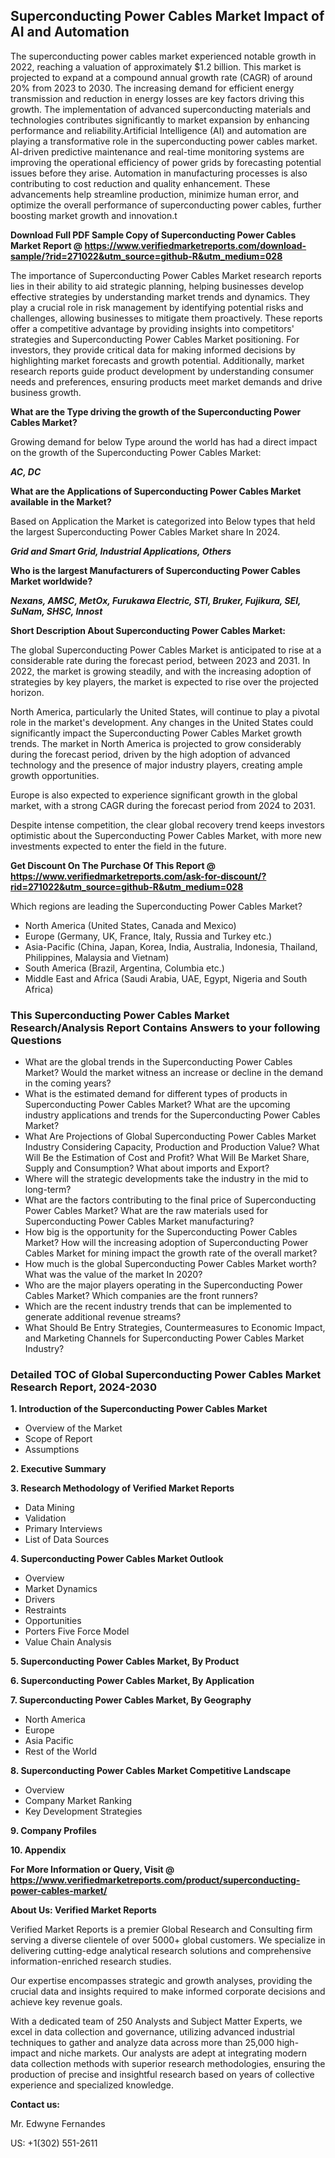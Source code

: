 <h2>Superconducting Power Cables Market Impact of AI and Automation</h2>The superconducting power cables market experienced notable growth in 2022, reaching a valuation of approximately $1.2 billion. This market is projected to expand at a compound annual growth rate (CAGR) of around 20% from 2023 to 2030. The increasing demand for efficient energy transmission and reduction in energy losses are key factors driving this growth. The implementation of advanced superconducting materials and technologies contributes significantly to market expansion by enhancing performance and reliability.Artificial Intelligence (AI) and automation are playing a transformative role in the superconducting power cables market. AI-driven predictive maintenance and real-time monitoring systems are improving the operational efficiency of power grids by forecasting potential issues before they arise. Automation in manufacturing processes is also contributing to cost reduction and quality enhancement. These advancements help streamline production, minimize human error, and optimize the overall performance of superconducting power cables, further boosting market growth and innovation.t</p><p id="" class=""><strong>Download Full PDF Sample Copy of Superconducting Power Cables Market Report @ <a href="https://www.verifiedmarketreports.com/download-sample/?rid=271022&utm_source=github-R&utm_medium=028" target="_blank">https://www.verifiedmarketreports.com/download-sample/?rid=271022&utm_source=github-R&utm_medium=028</a></strong></p><p>The importance of&nbsp;Superconducting Power Cables Market research reports lies in their ability to aid strategic planning, helping businesses develop effective strategies by understanding market trends and dynamics. They play a crucial role in risk management by identifying potential risks and challenges, allowing businesses to mitigate them proactively. These reports offer a competitive advantage by providing insights into competitors' strategies and Superconducting Power Cables Market positioning. For investors, they provide critical data for making informed decisions by highlighting market forecasts and growth potential. Additionally, market research reports guide product development by understanding consumer needs and preferences, ensuring products meet market demands and drive business growth.</p><p><strong>What are the&nbsp;Type driving the growth of the Superconducting Power Cables Market?</strong></p><p id="" class="">Growing demand for below Type around the world has had a direct impact on the growth of the Superconducting Power Cables Market:</p><em><strong>AC, DC</strong></em></p><strong>What are the&nbsp;Applications&nbsp;of Superconducting Power Cables Market available in the Market?</strong></p><p id="" class="">Based on Application the Market is categorized into Below types that held the largest Superconducting Power Cables Market share In 2024.</p><em><strong>Grid and Smart Grid, Industrial Applications, Others</strong></em></p><strong>Who is the largest Manufacturers of Superconducting Power Cables Market worldwide?</strong></p><p><em><strong>Nexans, AMSC, MetOx, Furukawa Electric, STI, Bruker, Fujikura, SEI, SuNam, SHSC, Innost</strong></em></p><p id="" class=""><strong>Short Description About Superconducting Power Cables Market:</strong></p><p>The global Superconducting Power Cables Market is anticipated to rise at a considerable rate during the forecast period, between 2023 and 2031. In 2022, the market is growing steadily, and with the increasing adoption of strategies by key players, the market is expected to rise over the projected horizon.</p><p>North America, particularly the United States, will continue to play a pivotal role in the market's development. Any changes in the United States could significantly impact the Superconducting Power Cables Market growth trends. The market in North America is projected to grow considerably during the forecast period, driven by the high adoption of advanced technology and the presence of major industry players, creating ample growth opportunities.</p><p>Europe is also expected to experience significant growth in the global market, with a strong CAGR during the forecast period from 2024 to 2031.</p><p>Despite intense competition, the clear global recovery trend keeps investors optimistic about the Superconducting Power Cables Market, with more new investments expected to enter the field in the future.</p><p id="" class=""><strong>Get Discount On The Purchase Of This Report @ <a href="https://www.verifiedmarketreports.com/ask-for-discount/?rid=271022&utm_source=github-R&utm_medium=028" target="_blank">https://www.verifiedmarketreports.com/ask-for-discount/?rid=271022&utm_source=github-R&utm_medium=028</a></strong></p>Which regions are leading the Superconducting Power Cables Market?</p><ul><li>North America (United States, Canada and Mexico)</li><li>Europe (Germany, UK, France, Italy, Russia and Turkey etc.)</li><li>Asia-Pacific (China, Japan, Korea, India, Australia, Indonesia, Thailand, Philippines, Malaysia and Vietnam)</li><li>South America (Brazil, Argentina, Columbia etc.)</li><li>Middle East and Africa (Saudi Arabia, UAE, Egypt, Nigeria and South Africa)</li></ul><h3 id="" class="">This Superconducting Power Cables Market Research/Analysis Report Contains Answers to your following Questions</h3><ul><li>What are the global trends in the Superconducting Power Cables Market? Would the market witness an increase or decline in the demand in the coming years?</li><li>What is the estimated demand for different types of products in Superconducting Power Cables Market? What are the upcoming industry applications and trends for the Superconducting Power Cables Market?</li><li>What Are Projections of Global Superconducting Power Cables Market Industry Considering Capacity, Production and Production Value? What Will Be the Estimation of Cost and Profit? What Will Be Market Share, Supply and Consumption? What about imports and Export?</li><li>Where will the strategic developments take the industry in the mid to long-term?</li><li>What are the factors contributing to the final price of Superconducting Power Cables Market? What are the raw materials used for Superconducting Power Cables Market manufacturing?</li><li>How big is the opportunity for the Superconducting Power Cables Market? How will the increasing adoption of Superconducting Power Cables Market for mining impact the growth rate of the overall market?</li><li>How much is the global Superconducting Power Cables Market worth? What was the value of the market In 2020?</li><li>Who are the major players operating in the Superconducting Power Cables Market? Which companies are the front runners?</li><li>Which are the recent industry trends that can be implemented to generate additional revenue streams?</li><li>What Should Be Entry Strategies, Countermeasures to Economic Impact, and Marketing Channels for Superconducting Power Cables Market Industry?</li></ul><h3 id="" class="">Detailed TOC of Global Superconducting Power Cables Market Research Report, 2024-2030</h3><p id="" class=""><strong>1. Introduction of the Superconducting Power Cables Market</strong></p><ul><li>Overview of the Market</li><li>Scope of Report</li><li>Assumptions</li></ul><p id="" class=""><strong>2. Executive Summary</strong></p><p id="" class=""><strong>3. Research Methodology of Verified Market Reports</strong></p><ul><li>Data Mining</li><li>Validation</li><li>Primary Interviews</li><li>List of Data Sources</li></ul><p id="" class=""><strong>4. Superconducting Power Cables Market Outlook</strong></p><ul><li>Overview</li><li>Market Dynamics</li><li>Drivers</li><li>Restraints</li><li>Opportunities</li><li>Porters Five Force Model</li><li>Value Chain Analysis</li></ul><p id="" class=""><strong>5. Superconducting Power Cables Market, By Product</strong></p><p id="" class=""><strong>6. Superconducting Power Cables Market, By Application</strong></p><p id="" class=""><strong>7. Superconducting Power Cables Market, By Geography</strong></p><ul><li>North America</li><li>Europe</li><li>Asia Pacific</li><li>Rest of the World</li></ul><p id="" class=""><strong>8. Superconducting Power Cables Market Competitive Landscape</strong></p><ul><li>Overview</li><li>Company Market Ranking</li><li>Key Development Strategies</li></ul><p id="" class=""><strong>9. Company Profiles</strong></p><p id="" class=""><strong>10. Appendix</strong></p><p id="" class=""><strong>For More Information or Query, Visit @ <a href="https://www.verifiedmarketreports.com/product/superconducting-power-cables-market/" target="_blank">https://www.verifiedmarketreports.com/product/superconducting-power-cables-market/</a></strong></p><p id="" class=""><strong>About Us: Verified Market Reports</strong></p><p id="" class="">Verified Market Reports is a premier Global Research and Consulting firm serving a diverse clientele of over 5000+ global customers. We specialize in delivering cutting-edge analytical research solutions and comprehensive information-enriched research studies.</p><p id="" class="">Our expertise encompasses strategic and growth analyses, providing the crucial data and insights required to make informed corporate decisions and achieve key revenue goals.</p><p id="" class="">With a dedicated team of 250 Analysts and Subject Matter Experts, we excel in data collection and governance, utilizing advanced industrial techniques to gather and analyze data across more than 25,000 high-impact and niche markets. Our analysts are adept at integrating modern data collection methods with superior research methodologies, ensuring the production of precise and insightful research based on years of collective experience and specialized knowledge.</p><p id="" class=""><strong>Contact us:</strong></p><p id="" class="">Mr. Edwyne Fernandes</p><p id="" class="">US: +1(302) 551-2611</p>